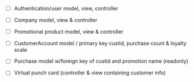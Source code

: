  - [ ] Authentication/user model, view,
 controller
 
 - [ ] Company model, view & controller
 
 - [ ] Promotional product model, view & controller
 
 - [ ] CustomerAccount model / primary key custid, purchase count & loyalty scale
 
 - [ ] Purchase model w/foreign key of custid and promotion name (readonly)
 
 - [ ] Virtual punch card (controller & view containing customer info)
 
 
 
 
